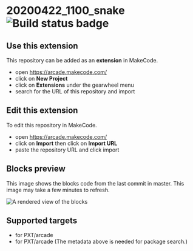# 20200422_1100_snake ![Build status badge](https://github.com/eugenehsu117/20200422_1100_snake/workflows/MakeCode/badge.svg)



## Use this extension

This repository can be added as an **extension** in MakeCode.

* open https://arcade.makecode.com/
* click on **New Project**
* click on **Extensions** under the gearwheel menu
* search for the URL of this repository and import

## Edit this extension

To edit this repository in MakeCode.

* open https://arcade.makecode.com/
* click on **Import** then click on **Import URL**
* paste the repository URL and click import

## Blocks preview

This image shows the blocks code from the last commit in master.
This image may take a few minutes to refresh.

![A rendered view of the blocks](https://github.com/eugenehsu117/20200422_1100_snake/raw/master/.makecode/blocks.png)

## Supported targets

* for PXT/arcade
* for PXT/arcade
(The metadata above is needed for package search.)

